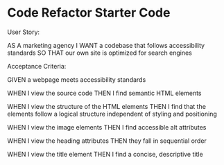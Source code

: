 # Code Refactor Starter Code
User Story: 

AS A marketing agency
I WANT a codebase that follows accessibility standards
SO THAT our own site is optimized for search engines

Acceptance Criteria: 

GIVEN a webpage meets accessibility standards

WHEN I view the source code
THEN I find semantic HTML elements

WHEN I view the structure of the HTML elements
THEN I find that the elements follow a logical structure independent of styling and positioning

WHEN I view the image elements
THEN I find accessible alt attributes

WHEN I view the heading attributes
THEN they fall in sequential order

WHEN I view the title element
THEN I find a concise, descriptive title